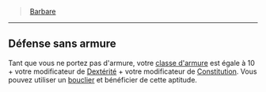﻿> [Barbare](hd_barbarian.md)

---

## Défense sans armure

Tant que vous ne portez pas d'armure, votre [classe d'armure](hd_abilities_dexterity_classe_darmure.md) est égale à 10 + votre modificateur de [Dextérité](hd_abilities_dexterity.md) + votre modificateur de [Constitution](hd_abilities_constitution.md). Vous pouvez utiliser un [bouclier](hd_equipment_bouclier.md) et bénéficier de cette aptitude.

